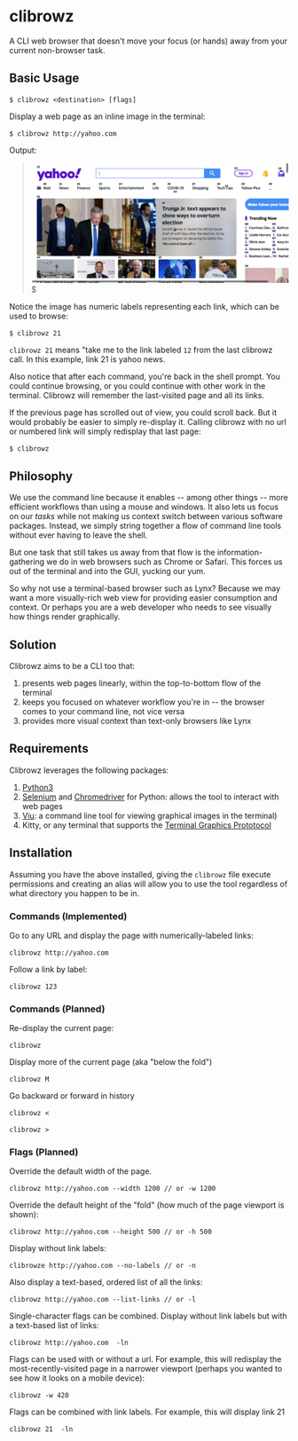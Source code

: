 # clibrowz
A CLI web browser that doesn't move your focus (or hands) away from your current non-browser task.

## Basic Usage

```
$ clibrowz <destination> [flags]
```

Display a web page as an inline image in the terminal:

```
$ clibrowz http://yahoo.com
```
Output:
> ![Example of a clibrowz page](example-image-01.png)
> $

Notice the image has numeric labels representing each link, which can be used to browse:

```
$ clibrowz 21
```

`clibrowz 21` means "take me to the link labeled `12` from the last clibrowz call. In this example, link 21 is yahoo news.

Also notice that after each command, you're back in the shell prompt. You could continue browsing, or you could continue with other work in the terminal. Clibrowz will remember the last-visited page and all its links.

If the previous page has scrolled out of view, you could scroll back. But it would probably be easier to simply re-display it. Calling clibrowz with no url or numbered link will simply redisplay that last page:

```
$ clibrowz
```

## Philosophy

We use the command line because it enables -- among other things -- more efficient workflows than using a mouse and windows. It also lets us focus on our *tasks* while not making us context switch between various software packages. Instead, we simply string together a flow of command line tools without ever having to leave the shell.

But one task that still takes us away from that flow is the information-gathering we do in web browsers such as Chrome or Safari. This forces us out of the terminal and into the GUI, yucking our yum.

So why not use a terminal-based browser such as Lynx? Because we may want a more visually-rich web view for providing easier consumption and context. Or perhaps you are a web developer who needs to see visually how things render graphically.

## Solution

Clibrowz aims to be a CLI too that:

1. presents web pages linearly, within the top-to-bottom flow of the terminal
2. keeps you focused on whatever workflow you're in -- the browser comes to your command line, not vice versa
3. provides more visual context than text-only browsers like Lynx

## Requirements

Clibrowz leverages the following packages:

1. [Python3](https://www.python.org/downloads/)
2. [Selenium](https://selenium-python.readthedocs.io/installation.html) and [Chromedriver](https://chromedriver.chromium.org/getting-started) for Python: allows the tool to interact with web pages
3. [Viu](https://github.com/atanunq/viu): a command line tool for viewing graphical images in the terminal)
4. Kitty, or any terminal that supports the [Terminal Graphics Prototocol](https://sw.kovidgoyal.net/kitty/graphics-protocol/)

## Installation

Assuming you have the above installed, giving the `clibrowz` file execute permissions and creating an alias will allow you to use the tool regardless of what directory you happen to be in.

### Commands (Implemented)

Go to any URL and display the page with numerically-labeled links:
```
clibrowz http://yahoo.com
```

Follow a link by label:
```
clibrowz 123
```

### Commands (Planned)

Re-display the current page:
```
clibrowz
```

Display more of the current page (aka "below the fold")
```
clibrowz M
```

Go backward or forward in history
```
clibrowz <
```
```
clibrowz >
```

### Flags (Planned)

Override the default width of the page.
```
clibrowz http://yahoo.com --width 1200 // or -w 1200
```

Override the default height of the "fold" (how much of the page viewport is shown):
```
clibrowz http://yahoo.com --height 500 // or -h 500
```

Display without link labels:
```
clibrowze http://yahoo.com --no-labels // or -n
```

Also display a text-based, ordered list of all the links:
```
clibrowz http://yahoo.com --list-links // or -l
```

Single-character flags can be combined. Display without link labels but with a text-based list of links:
```
clibrowz http://yahoo.com  -ln
```

Flags can be used with or without a url. For example, this will redisplay the most-recently-visited page in a narrower viewport (perhaps you wanted to see how it looks on a mobile device):
```
clibrowz -w 420
```

Flags can be combined with link labels. For example, this will display link 21 
```
clibrowz 21  -ln
```
